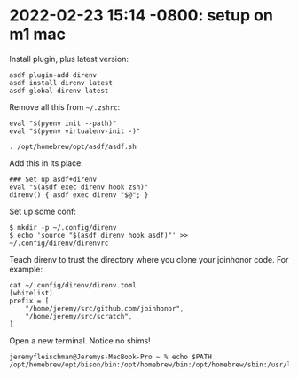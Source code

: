 # 2022-02-23 15:14 -0800: setup on m1 mac

Install plugin, plus latest version:

    asdf plugin-add direnv
    asdf install direnv latest
    asdf global direnv latest

Remove all this from `~/.zshrc`:

    eval "$(pyenv init --path)"
    eval "$(pyenv virtualenv-init -)"

    . /opt/homebrew/opt/asdf/asdf.sh

Add this in its place:

    ### Set up asdf+direnv
    eval "$(asdf exec direnv hook zsh)"
    direnv() { asdf exec direnv "$@"; }

Set up some conf:

    $ mkdir -p ~/.config/direnv
    $ echo 'source "$(asdf direnv hook asdf)"' >> ~/.config/direnv/direnvrc

Teach direnv to trust the directory where you clone your joinhonor code. For example:

    cat ~/.config/direnv/direnv.toml
    [whitelist]
    prefix = [
        "/home/jeremy/src/github.com/joinhonor",
        "/home/jeremy/src/scratch",
    ]

Open a new terminal. Notice no shims!

    jeremyfleischman@Jeremys-MacBook-Pro ~ % echo $PATH
    /opt/homebrew/opt/bison/bin:/opt/homebrew/bin:/opt/homebrew/sbin:/usr/local/bin:/usr/bin:/bin:/usr/sbin:/sbin
